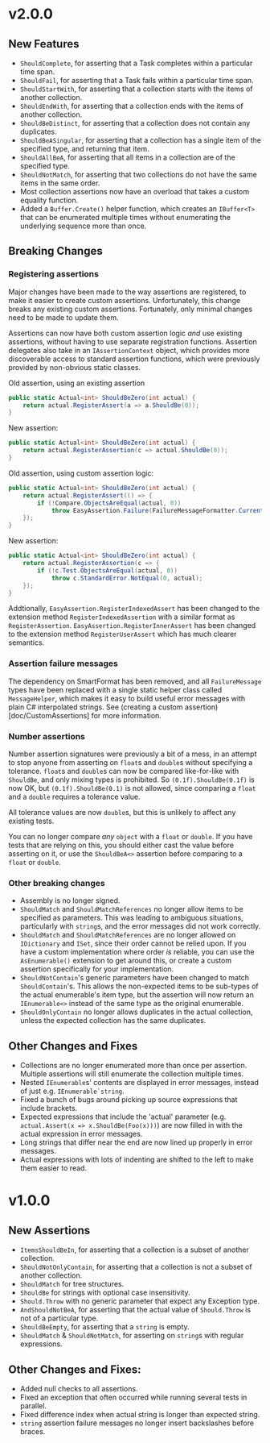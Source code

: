 # v2.0.0
## New Features
 - `ShouldComplete`, for asserting that a Task completes within a particular time span.
 - `ShouldFail`, for asserting that a Task fails within a particular time span.
 - `ShouldStartWith`, for asserting that a collection starts with the items of another collection.
 - `ShouldEndWith`, for asserting that a collection ends with the items of another collection.
 - `ShouldBeDistinct`, for asserting that a collection does not contain any duplicates.
 - `ShouldBeASingular`, for asserting that a collection has a single item of the specified type, and returning that item.
 - `ShouldAllBeA`, for asserting that all items in a collection are of the specified type.
 - `ShouldNotMatch`, for asserting that two collections do not have the same items in the same order.
 - Most collection assertions now have an overload that takes a custom equality function.
 - Added a `Buffer.Create()` helper function, which creates an `IBuffer<T>` that can be enumerated multiple times without enumerating the underlying sequence more than once.

## Breaking Changes
### Registering assertions
Major changes have been made to the way assertions are registered, to make it easier to create custom assertions. Unfortunately, this change breaks any existing custom assertions. Fortunately, only minimal changes need to be made to update them.

Assertions can now have both custom assertion logic _and_ use existing assertions, without having to use separate registration functions. Assertion delegates also take in an `IAssertionContext` object, which provides more discoverable access to standard assertion functions, which were previously provided by non-obvious static classes.

Old assertion, using an existing assertion
```c#
public static Actual<int> ShouldBeZero(int actual) {
    return actual.RegisterAssert(a => a.ShouldBe(0));
}
```

New assertion:
```c#
public static Actual<int> ShouldBeZero(int actual) {
    return actual.RegisterAssertion(c => actual.ShouldBe(0));
}
```

Old assertion, using custom assertion logic:
```c#
public static Actual<int> ShouldBeZero(int actual) {
    return actual.RegisterAssert(() => {
        if (!Compare.ObjectsAreEqual(actual, 0))
            throw EasyAssertion.Failure(FailureMessageFormatter.Current.NotEqual(0, actual));
    });
}
```

New assertion:
```c#
public static Actual<int> ShouldBeZero(int actual) {
    return actual.RegisterAssertion(c => {
        if (!c.Test.ObjectsAreEqual(actual, 0))
            throw c.StandardError.NotEqual(0, actual);
    });
}
```

Addtionally, `EasyAssertion.RegisterIndexedAssert` has been changed to the extension method `RegisterIndexedAssertion` with a similar format as `RegisterAssertion`. `EasyAssertion.RegisterInnerAssert` has been changed to the extension method `RegisterUserAssert` which has much clearer semantics.

### Assertion failure messages
The dependency on SmartFormat has been removed, and all `FailureMessage` types have been replaced with a single static helper class called `MessageHelper`, which makes it easy to build useful error messages with plain C# interpolated strings. See (creating a custom assertion)[doc/CustomAssertions] for more information.

### Number assertions
Number assertion signatures were previously a bit of a mess, in an attempt to stop anyone from asserting on `float`s and `double`s without specifying a tolerance. `float`s and `double`s can now be compared like-for-like with `ShouldBe`, and only mixing types is prohibited. So `(0.1f).ShouldBe(0.1f)` is now OK, but `(0.1f).ShouldBe(0.1)` is not allowed, since comparing a `float` and a `double` requires a tolerance value.

All tolerance values are now `double`s, but this is unlikely to affect any existing tests.

You can no longer compare _any_ `object` with a `float` or `double`. If you have tests that are relying on this, you should either cast the value before asserting on it, or use the `ShouldBeA<>` assertion before comparing to a `float` or `double`.

### Other breaking changes
- Assembly is no longer signed.
- `ShouldMatch` and `ShouldMatchReferences` no longer allow items to be specified as parameters. This was leading to ambiguous situations, particularly with `string`s, and the error messages did not work correctly.
- `ShouldMatch` and `ShouldMatchReferences` are no longer allowed on `IDictionary` and `ISet`, since their order cannot be relied upon. If you have a custom implementation where order _is_ reliable, you can use the `AsEnumerable()` extension to get around this, or create a custom assertion specifically for your implementation.
- `ShouldNotContain`'s generic parameters have been changed to match `ShouldContain`'s. This allows the non-expected items to be sub-types of the actual enumerable's item type, but the assertion will now return an `IEnumerable<>` instead of the same type as the original enumerable.
- `ShouldOnlyContain` no longer allows duplicates in the actual collection, unless the expected collection has the same duplicates.

## Other Changes and Fixes
- Collections are no longer enumerated more than once per assertion. Multiple assertions will still enumerate the collection multiple times.
- Nested `IEnumerable`s' contents are displayed in error messages, instead of just e.g. ```IEnumerable`string```.
- Fixed a bunch of bugs around picking up source expressions that include brackets.
- Expected expressions that include the 'actual' parameter (e.g. `actual.Assert(x => x.ShouldBe(Foo(x)))`) are now filled in with the actual expression in error messages.
- Long strings that differ near the end are now lined up properly in error messages.
- Actual expressions with lots of indenting are shifted to the left to make them easier to read.

# v1.0.0
## New Assertions
- `ItemsShouldBeIn`, for asserting that a collection is a subset of another collection.
- `ShouldNotOnlyContain`, for asserting that a collection is not a subset of another collection.
- `ShouldMatch` for tree structures.
- `ShouldBe` for strings with optional case insensitivity.
- `Should.Throw` with no generic parameter that expect any Exception type.
- `AndShouldNotBeA`, for asserting that the actual value of `Should.Throw` is not of a particular type.
- `ShouldBeEmpty`, for asserting that a `string` is empty.
- `ShouldMatch` & `ShouldNotMatch`, for asserting on `string`s with regular expressions.
      
## Other Changes and Fixes:
- Added null checks to all assertions.
- Fixed an exception that often occurred while running several tests in parallel.
- Fixed difference index when actual string is longer than expected string.
- `string` assertion failure messages no longer insert backslashes before braces.
